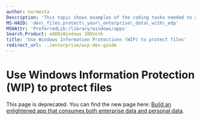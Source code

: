 ```yaml
---
author: normesta
Description: 'This topic shows examples of the coding tasks needed to achieve some of the most common file-related Windows Information Protection (WIP) scenarios.'
MS-HAID: 'dev\_files.protect\_your\_enterprise\_data\_with\_edp'
MSHAttr: 'PreferredLib:/library/windows/apps'
Search.Product: eADQiWindows 10XVcnh
title: 'Use Windows Information Protectionn (WIP) to protect files'
redirect_url: ../enterprise/wip-dev-guide
---
```


# Use Windows Information Protection (WIP) to protect files
This page is deprecated. You can find the new page here: [Build an enlightened app that consumes both enterprise data and personal data](../enterprise/wip-dev-guide.md).
